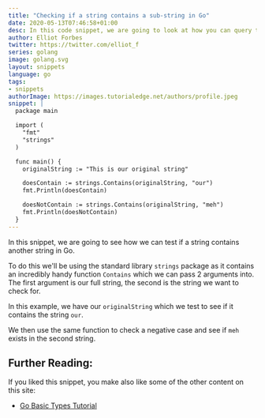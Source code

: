 ```yaml
---
title: "Checking if a string contains a sub-string in Go"
date: 2020-05-13T07:46:58+01:00
desc: In this code snippet, we are going to look at how you can query the underlying system information such as CPU, RAM and   hard drive utilization 
author: Elliot Forbes
twitter: https://twitter.com/elliot_f
series: golang
image: golang.svg
layout: snippets
language: go
tags:
- snippets
authorImage: https://images.tutorialedge.net/authors/profile.jpeg
snippet: |
  package main

  import (
    "fmt"
    "strings"
  )

  func main() {
    originalString := "This is our original string"

    doesContain := strings.Contains(originalString, "our")
    fmt.Println(doesContain)

    doesNotContain := strings.Contains(originalString, "meh")
    fmt.Println(doesNotContain)
  }
---
```


In this snippet, we are going to see how we can test if a string contains another string in Go.

To do this we'll be using the standard library `strings` package as it contains an incredibly handy function `Contains` which we can pass 2 arguments into. The first argument is our full string, the second is the string we want to check for.

In this example, we have our `originalString` which we test to see if it contains the string `our`. 

We then use the same function to check a negative case and see if `meh` exists in the second string.

## Further Reading:

If you liked this snippet, you make also like some of the other content on this site:

* [Go Basic Types Tutorial](/golang/go-basic-types-tutorial/)